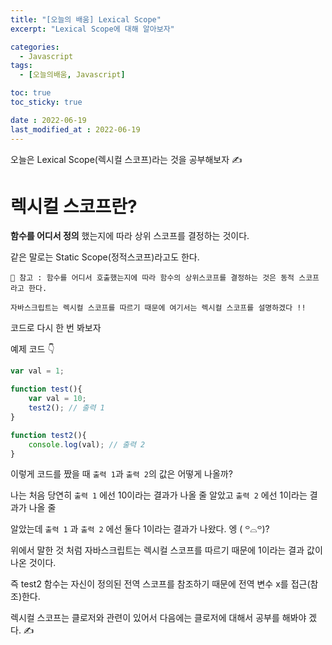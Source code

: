 ```yaml
---
title: "[오늘의 배움] Lexical Scope"
excerpt: "Lexical Scope에 대해 알아보자"

categories:
  - Javascript
tags:
  - [오늘의배움, Javascript]

toc: true
toc_sticky: true

date : 2022-06-19
last_modified_at : 2022-06-19
---
```


오늘은 Lexical Scope(렉시컬 스코프)라는 것을 공부해보자 ✍

# 렉시컬 스코프란?

__함수를 어디서 정의__ 했는지에 따라 상위 스코프를 결정하는 것이다.

같은 말로는 Static Scope(정적스코프)라고도 한다.

```
📌 참고 : 함수를 어디서 호출했는지에 따라 함수의 상위스코프를 결정하는 것은 동적 스코프라고 한다.

자바스크립트는 렉시컬 스코프를 따르기 때문에 여기서는 렉시컬 스코프를 설명하겠다 !!
```

코드로 다시 한 번 봐보자

예제 코드 👇

```javascript
var val = 1;

function test(){
    var val = 10;
    test2(); // 출력 1
}

function test2(){
    console.log(val); // 출력 2
}
```

이렇게 코드를 짰을 때 `출력 1`과 `출력 2`의 값은 어떻게 나올까?

나는 처음 당연히 `출력 1` 에선 10이라는 결과가 나올 줄 알았고 `출력 2` 에선 1이라는 결과가 나올 줄 

알았는데 `출력 1` 과 `출력 2` 에선 둘다 1이라는 결과가 나왔다. 엥 ( ꒪⌓꒪)?

위에서 말한 것 처럼 자바스크립트는 렉시컬 스코프를 따르기 때문에 1이라는 결과 값이 나온 것이다.

즉 test2 함수는 자신이 정의된 전역 스코프를 참조하기 때문에 전역 변수 x를 접근(참조)한다.

렉시컬 스코프는 클로저와 관련이 있어서 다음에는 클로저에 대해서 공부를 해봐야 겠다. ✍